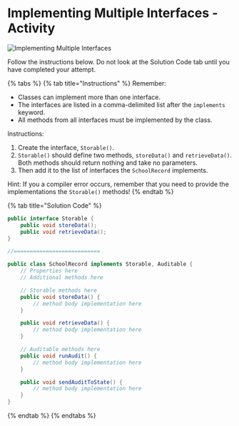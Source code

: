# Implementing Multiple Interfaces - Activity

![Implementing Multiple Interfaces](../../../.gitbook/assets/image%20%2830%29.png)

Follow the instructions below. Do not look at the Solution Code tab until you have completed your attempt.

{% tabs %}
{% tab title="Instructions" %}
Remember:

* Classes can implement more than one interface.
* The interfaces are listed in a comma-delimited list after the `implements` keyword.
* All methods from all interfaces must be implemented by the class.

Instructions:

1. Create the interface, `Storable()`.
2. `Storable()` should define two methods, `storeData()` and `retrieveData()`. Both methods should return nothing and take no parameters.
3. Then add it to the list of interfaces the `SchoolRecord` implements.

Hint: If you a compiler error occurs, remember that you need to provide the implementations the `Storable()` methods!
{% endtab %}

{% tab title="Solution Code" %}
```java
public interface Storable {
    public void storeData();
    public void retrieveData();
}

//===========================

public class SchoolRecord implements Storable, Auditable {
    // Properties here
    // Additional methods here

    // Storable methods here
    public void storeData() {
        // method body implementation here
    }

    public void retrieveData() {
        // method body implementation here
    }

    // Auditable methods here
    public void runAudit() {
        // method body implementation here
    }

    public void sendAuditToState() {
        // method body implementation here
    }
}
```
{% endtab %}
{% endtabs %}

